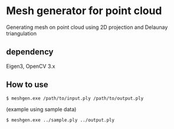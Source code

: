 # Mesh generator for point cloud
Generating mesh on point cloud using 2D projection and Delaunay triangulation

## dependency
Eigen3, OpenCV 3.x

## How to use
```
$ meshgen.exe /path/to/input.ply /path/to/output.ply
```
(example using sample data)
```
$ meshgen.exe ../sample.ply ../output.ply
```
